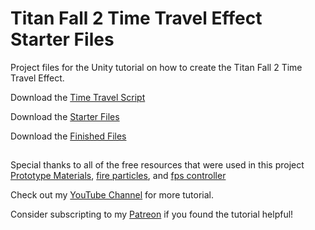 # Titan Fall 2 Time Travel Effect Starter Files
Project files for the Unity tutorial on how to create the Titan Fall 2 Time Travel Effect.

Download the [Time Travel Script](https://github.com/the-fishy/Titan-Fall-2-Time-Travel-Effect/tree/final/Assets/Scripts)

Download the [Starter Files](https://github.com/the-fishy/Titan-Fall-2-Time-Travel-Effect/releases)

Download the [Finished Files](https://github.com/the-fishy/Titan-Fall-2-Time-Travel-Effect/releases)

## 

Special thanks to all of the free resources that were used in this project [Prototype Materials](https://assetstore.unity.com/packages/2d/textures-materials/gridbox-prototype-materials-129127), [fire particles](https://assetstore.unity.com/packages/vfx/particles/particle-pack-127325), and [fps controller](https://www.youtube.com/watch?v=qQLvcS9FxnY)

Check out my [YouTube Channel](https://www.youtube.com/channel/UCbhNZEeeYEvmlYK3sezDoeA) for more tutorial.

Consider subscripting to my [Patreon](https://www.patreon.com/the_fishy) if you found the tutorial helpful!
